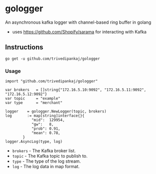 # gologger
 An asynchronous kafka logger with channel-based ring buffer in golang
 * uses https://github.com/Shopify/sarama for interacting with Kafka

## Instructions

```
go get -u github.com/trivedipankaj/gologger
```

### Usage


```
import "github.com/trivedipankaj/gologger"

var brokers   = []string{"172.16.5.10:9092", "172.16.5.11:9092", "172.16.5.12:9092"}
var topic     = "example"
var type      = "merchant"

logger    = gologger.NewLogger(topic, brokers)
log 	  := map[string]interface{}{
			"mid":  129954,
			"gw":   8,
			"prob": 0.91,
			"mean": 0.78,
		}
logger.AsyncLog(type, log)

```
* `brokers` - The Kafka broker list.
* `topic` - The Kafka topic to publish to.
* `type` - The type of the log stream.
* `log` - The log data in map format.

